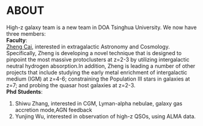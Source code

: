 # ABOUT
   High-z galaxy team is a new team in DOA Tsinghua University. We now have three members:  
**Faculty**:   
   [Zheng Cai](http://sancerre.as.arizona.edu/~caiz/Home/Welcome.html), interested in extragalactic Astronomy and Cosmology. Specifically, Zheng is developing a novel technique that is designed to pinpoint the most massive protoclusters at z=2-3 by utilizing intergalactic neutral hydrogen absorption.In addition, Zheng is leading a number of other projects that include studying the early metal enrichment of intergalactic medium (IGM) at z=4-6; constraining the Population III stars in galaxies at z=7; and probing the quasar host galaxies at z=2-3.  
**Phd Students**:  
   1. Shiwu Zhang, interested in CGM, Lyman-alpha nebulae, galaxy gas accretion mode,AGN feedback  
   2. Yunjing Wu, interested in observation of high-z QSOs, using ALMA data.



